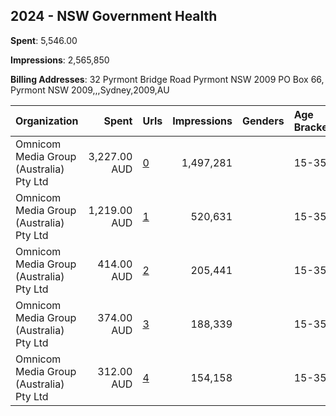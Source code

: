## 2024 - NSW Government Health 
**Spent**: 5,546.00

**Impressions**: 2,565,850

**Billing Addresses**: 32 Pyrmont Bridge Road Pyrmont NSW 2009 PO Box 66, Pyrmont NSW 2009,,,Sydney,2009,AU

|Organization|Spent|Urls|Impressions|Genders|Age Brackets|Country Codes|
|:---|---:|:---|---:|:---|:---|:---|
|Omnicom Media Group (Australia) Pty Ltd|3,227.00 AUD|[0](https://www.snap.com/political-ads/asset/4e2d0dafb995480054c65847ded3221d2451870647c4ca50b37219af5c16ef4d?mediaType=mov)|1,497,281||15-35|australia|
|Omnicom Media Group (Australia) Pty Ltd|1,219.00 AUD|[1](https://www.snap.com/political-ads/asset/ec8cca14c8837f233453b45f8300be15f5a50bbd34d5bcd7515a79fa452972ab?mediaType=mov)|520,631||15-35|australia|
|Omnicom Media Group (Australia) Pty Ltd|414.00 AUD|[2](https://www.snap.com/political-ads/asset/de80f002b246a3c75ce47bf6b053d817d8e09b471862bbd01e0a37016a711540?mediaType=mp4)|205,441||15-35|australia|
|Omnicom Media Group (Australia) Pty Ltd|374.00 AUD|[3](https://www.snap.com/political-ads/asset/09c98902e372babe717f98a414cd0c73fae26b9e6de46b2e31df130018bf9ce9?mediaType=mov)|188,339||15-35|australia|
|Omnicom Media Group (Australia) Pty Ltd|312.00 AUD|[4](https://www.snap.com/political-ads/asset/353c42c3a8827d3bc9ff0b8ab4df478d49d3453d5dbde97b3ab40c73ac4bd517?mediaType=mov)|154,158||15-35|australia|
